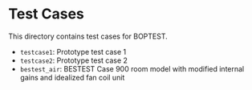 # Test Cases

This directory contains test cases for BOPTEST.

- ``testcase1``: Prototype test case 1
- ``testcase2``: Prototype test case 2
- ``bestest_air``: BESTEST Case 900 room model with modified internal gains and idealized fan coil unit
